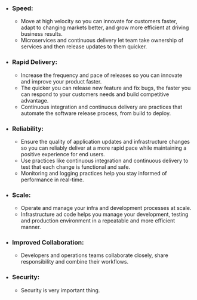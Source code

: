 
* ### Speed:
	* Move at high velocity so you can innovate for customers faster, adapt to changing markets better, and grow more efficient at driving business results.
	* Microservices and continuous delivery let team take ownership of services and then release updates to them quicker.

* ### Rapid Delivery:
	* Increase the frequency and pace of releases so you can innovate and improve your product faster.
	* The quicker you can release new feature and fix bugs, the faster you can respond to your customers needs and build competitive advantage.
	* Continuous integration and continuous delivery are practices that automate the software release process, from build to deploy.

* ### Reliability:
	* Ensure the quality of application updates and infrastructure changes so you can reliably deliver at a more rapid pace while maintaining a positive experience for end users.
	* Use practices like continuous integration and continuous delivery to test that each change is functional and safe.
	* Monitoring and logging practices help you stay informed of performance in real-time.

* ### Scale:
	* Operate and manage your infra and development processes at scale.
	* Infrastructure ad code helps you manage your development, testing and production environment in a repeatable and more efficient manner.

* ### Improved Collaboration:
	* Developers and operations teams collaborate closely, share responsibility and combine their workflows.

* ### Security:
	* Security is very important thing.

